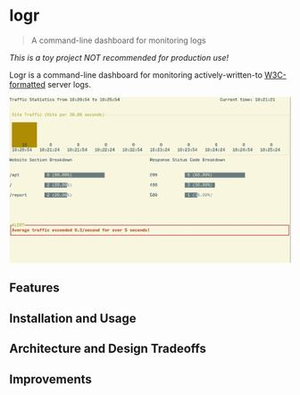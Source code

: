 # logr
> A command-line dashboard for monitoring logs

*This is a toy project NOT recommended for production use!*

Logr is a command-line dashboard for monitoring actively-written-to [W3C-formatted](https://www.w3.org/Daemon/User/Config/Logging.html) server logs.

![logr screenshot](./logr-demo.gif)

## Features

## Installation and Usage

## Architecture and Design Tradeoffs

## Improvements
